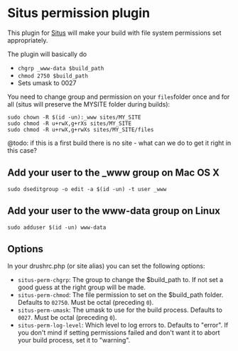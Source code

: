 # Situs permission plugin

This plugin for [Situs](https://github.com/xendk/situs) will make
your build with file system permissions set appropriately.

The plugin will basically do

 * `chgrp _www-data $build_path`
 * `chmod 2750 $build_path`
 * Sets umask to 0027

You need to change group and permission on your `files`folder once and
for all (situs will preserve the MYSITE folder during builds):

    sudo chown -R $(id -un):_www sites/MY_SITE
    sudo chmod -R u+rwX,g+rXs sites/MY_SITE
    sudo chmod -R u+rwX,g+rwXs sites/MY_SITE/files

@todo: if this is a first build there is no site - what can we do to
get it right in this case?

## Add your user to the _www group on Mac OS X

    sudo dseditgroup -o edit -a $(id -un) -t user _www


## Add your user to the www-data group on Linux

    sudo adduser $(id -un) www-data

## Options

In your drushrc.php (or site alias) you can set the following options:

 * `situs-perm-chgrp`: The group to change the $build_path
   to. If not set a good guess at the right group will be made.
 * `situs-perm-chmod`: The file permission to set on the $build_path
   folder. Defaults to `02750`. Must be octal (preceding `0`).
 * `situs-perm-umask`: The umask to use for the build
   process. Defaults to `0027`. Must be octal (preceding `0`).
 * `situs-perm-log-level`: Which level to log errors to. Defaults to
   "error". If you don't mind if setting permissions failed and don't
   want it to abort your build process, set it to "warning".
